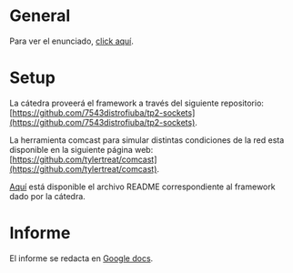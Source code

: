 # General
Para ver el enunciado, [click aquí](enunciado.pdf).

# Setup
La cátedra proveerá el framework a través del siguiente repositorio: [https://github.com/7543distrofiuba/tp2-sockets](https://github.com/7543distrofiuba/tp2-sockets).

La herramienta comcast para simular distintas condiciones de la red esta disponible en la siguiente página web: [https://github.com/tylertreat/comcast](https://github.com/tylertreat/comcast).

[Aquí](README_framework.md) está disponible el archivo README correspondiente al framework dado por la cátedra.

# Informe
El informe se redacta en [Google docs](https://docs.google.com/document/d/1q0q5_-lDr0N07dROPfxd0CdPBd4SWc8seS3IEiPc3sI/edit?usp=sharing).
